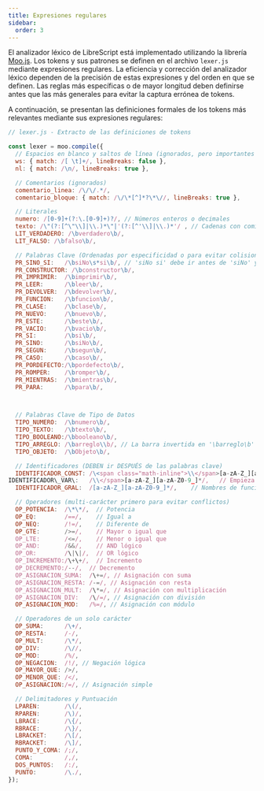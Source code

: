 ```yaml
---
title: Expresiones regulares
sidebar:
  order: 3
---
```

El analizador léxico de LibreScript está implementado utilizando la librería [Moo.js](https://github.com/no-context/moo). Los tokens y sus patrones se definen en el archivo `lexer.js` mediante expresiones regulares. La eficiencia y corrección del analizador léxico dependen de la precisión de estas expresiones y del orden en que se definen. Las reglas más específicas o de mayor longitud deben definirse antes que las más generales para evitar la captura errónea de tokens.

A continuación, se presentan las definiciones formales de los tokens más relevantes mediante sus expresiones regulares:

```javascript
// lexer.js - Extracto de las definiciones de tokens

const lexer = moo.compile({
  // Espacios en blanco y saltos de línea (ignorados, pero importantes para seguimiento de línea/columna)
  ws: { match: /[ \t]+/, lineBreaks: false },
  nl: { match: /\n/, lineBreaks: true },

  // Comentarios (ignorados)
  comentario_linea: /\/\/.*/,
  comentario_bloque: { match: /\/\*[^]*?\*\//, lineBreaks: true },

  // Literales
  numero: /[0-9]+(?:\.[0-9]+)?/, // Números enteros o decimales
  texto: /\"(?:[^\"\\]|\\.)*\"|'(?:[^'\\]|\\.)*'/ , // Cadenas con comillas dobles o simples, soportando escapes
  LIT_VERDADERO: /\bverdadero\b/,
  LIT_FALSO: /\bfalso\b/,

  // Palabras Clave (Ordenadas por especificidad o para evitar colisiones con identificadores)
  PR_SINO_SI:   /\bsiNo\s*si\b/, // 'siNo si' debe ir antes de 'siNo' y 'si'
  PR_CONSTRUCTOR: /\bconstructor\b/,
  PR_IMPRIMIR:  /\bimprimir\b/,
  PR_LEER:      /\bleer\b/,
  PR_DEVOLVER:  /\bdevolver\b/,
  PR_FUNCION:   /\bfuncion\b/,
  PR_CLASE:     /\bclase\b/,
  PR_NUEVO:     /\bnuevo\b/,
  PR_ESTE:      /\beste\b/,
  PR_VACIO:     /\bvacio\b/,
  PR_SI:        /\bsi\b/,
  PR_SINO:      /\bsiNo\b/,
  PR_SEGUN:     /\bsegun\b/,
  PR_CASO:      /\bcaso\b/,
  PR_PORDEFECTO:/\bpordefecto\b/,
  PR_ROMPER:    /\bromper\b/,
  PR_MIENTRAS:  /\bmientras\b/,
  PR_PARA:      /\bpara\b/,



  // Palabras Clave de Tipo de Datos
  TIPO_NUMERO:  /\bnumero\b/,
  TIPO_TEXTO:   /\btexto\b/,
  TIPO_BOOLEANO:/\bbooleano\b/,
  TIPO_ARREGLO: /\barreglo\\b/, // La barra invertida en '\barreglo\b' no se escapa
  TIPO_OBJETO:  /\bObjeto\b/,

  // Identificadores (DEBEN ir DESPUÉS de las palabras clave)
  IDENTIFICADOR_CONST: /\<span class="math-inline">\\</span>[a-zA-Z_][a-zA-Z0-9_]*/, // Empieza con $<span class="math-inline">, seguido de letra/\_ y luego letra/numero/\_
IDENTIFICADOR\_VAR\:   /\\</span>[a-zA-Z_][a-zA-Z0-9_]*/,   // Empieza con $, seguido de letra/_ y luego letra/numero/_
  IDENTIFICADOR_GRAL:  /[a-zA-Z_][a-zA-Z0-9_]*/,    // Nombres de funciones, clases, propiedades, etc.

  // Operadores (multi-carácter primero para evitar conflictos)
  OP_POTENCIA:  /\*\*/,  // Potencia
  OP_EQ:        /==/,    // Igual a
  OP_NEQ:       /!=/,    // Diferente de
  OP_GTE:       />=/,    // Mayor o igual que
  OP_LTE:       /<=/,    // Menor o igual que
  OP_AND:       /&&/,    // AND lógico
  OP_OR:        /\|\|/,  // OR lógico
  OP_INCREMENTO:/\+\+/,  // Incremento
  OP_DECREMENTO:/--/,  // Decremento
  OP_ASIGNACION_SUMA:  /\+=/, // Asignación con suma
  OP_ASIGNACION_RESTA: /-=/, // Asignación con resta
  OP_ASIGNACION_MULT:  /\*=/, // Asignación con multiplicación
  OP_ASIGNACION_DIV:   /\/=/, // Asignación con división
  OP_ASIGNACION_MOD:   /%=/, // Asignación con módulo

  // Operadores de un solo carácter
  OP_SUMA:      /\+/,
  OP_RESTA:     /-/,
  OP_MULT:      /\*/,
  OP_DIV:       /\//,
  OP_MOD:       /%/,
  OP_NEGACION:  /!/, // Negación lógica
  OP_MAYOR_QUE: />/,
  OP_MENOR_QUE: /</,
  OP_ASIGNACION:/=/, // Asignación simple

  // Delimitadores y Puntuación
  LPAREN:       /\(/,
  RPAREN:       /\)/,
  LBRACE:       /\{/,
  RBRACE:       /\}/,
  LBRACKET:     /\[/,
  RBRACKET:     /\]/,
  PUNTO_Y_COMA: /;/,
  COMA:         /,/,
  DOS_PUNTOS:   /:/,
  PUNTO:        /\./, 
});
```
